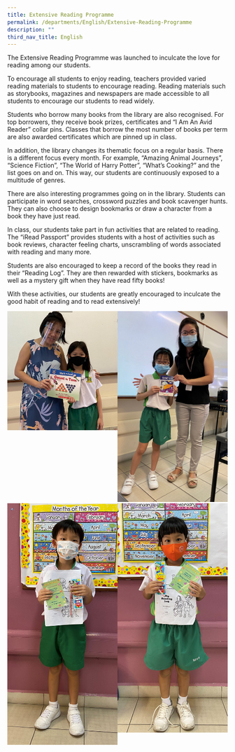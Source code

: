 ```yaml
---
title: Extensive Reading Programme
permalink: /departments/English/Extensive-Reading-Programme
description: ""
third_nav_title: English
---
```

The Extensive Reading Programme was launched to inculcate the love for reading among our students.

To encourage all students to enjoy reading, teachers provided varied reading materials to students to encourage reading. Reading materials such as storybooks, magazines and newspapers are made accessible to all students to encourage our students to read widely.

Students who borrow many books from the library are also recognised. For top borrowers, they receive book prizes, certificates and “I Am An Avid Reader” collar pins. Classes that borrow the most number of books per term are also awarded certificates which are pinned up in class.

In addition, the library changes its thematic focus on a regular basis. There is a different focus every month. For example, “Amazing Animal Journeys”, “Science Fiction”, “The World of Harry Potter”, “What’s Cooking?” and the list goes on and on. This way, our students are continuously exposed to a multitude of genres.

There are also interesting programmes going on in the library. Students can participate in word searches, crossword puzzles and book scavenger hunts. They can also choose to design bookmarks or draw a character from a book they have just read.

In class, our students take part in fun activities that are related to reading. The “iRead Passport” provides students with a host of activities such as book reviews, character feeling charts, unscrambling of words associated with reading and many more.

Students are also encouraged to keep a record of the books they read in their “Reading Log”. They are then rewarded with stickers, bookmarks as well as a mystery gift when they have read fifty books!

With these activities, our students are greatly encouraged to inculcate the good habit of reading and to read extensively!


<img src="/images/91636f43-ffa4-4098-8a03-3fcf00bf6fe7.jpeg" 
     style="width:50%;float:left">
		 <img src="/images/IMG-3171.jpg"
     style="width:50%">
		 <img src="/images/IMG-5504.jpg" 
     style="width:50%;float:left">
		  <img src="/images/IMG-5561.jpg"
     style="width:50%">